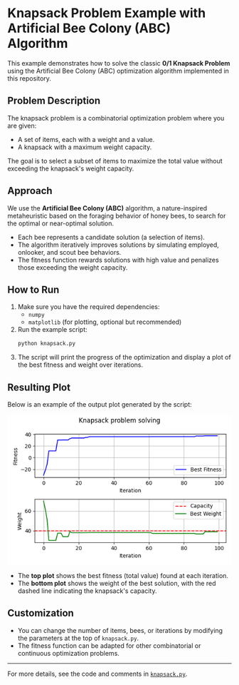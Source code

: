 # Knapsack Problem Example with Artificial Bee Colony (ABC) Algorithm

This example demonstrates how to solve the classic **0/1 Knapsack Problem** using the Artificial Bee Colony (ABC) optimization algorithm implemented in this repository.

## Problem Description
The knapsack problem is a combinatorial optimization problem where you are given:
- A set of items, each with a weight and a value.
- A knapsack with a maximum weight capacity.

The goal is to select a subset of items to maximize the total value without exceeding the knapsack's weight capacity.

## Approach
We use the **Artificial Bee Colony (ABC)** algorithm, a nature-inspired metaheuristic based on the foraging behavior of honey bees, to search for the optimal or near-optimal solution.

- Each bee represents a candidate solution (a selection of items).
- The algorithm iteratively improves solutions by simulating employed, onlooker, and scout bee behaviors.
- The fitness function rewards solutions with high value and penalizes those exceeding the weight capacity.

## How to Run
1. Make sure you have the required dependencies:
   - `numpy`
   - `matplotlib` (for plotting, optional but recommended)
2. Run the example script:
   ```bash
   python knapsack.py
   ```
3. The script will print the progress of the optimization and display a plot of the best fitness and weight over iterations.

## Resulting Plot
Below is an example of the output plot generated by the script:

![Knapsack ABC Result](assets/knapsack.png)

- The **top plot** shows the best fitness (total value) found at each iteration.
- The **bottom plot** shows the weight of the best solution, with the red dashed line indicating the knapsack's capacity.

## Customization
- You can change the number of items, bees, or iterations by modifying the parameters at the top of `knapsack.py`.
- The fitness function can be adapted for other combinatorial or continuous optimization problems.

---
For more details, see the code and comments in [`knapsack.py`](knapsack.py).
